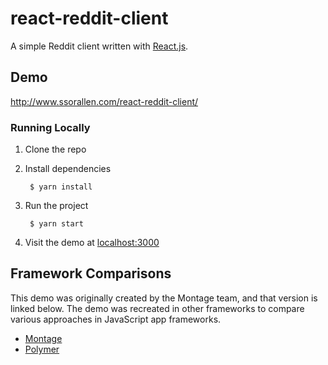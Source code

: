 react-reddit-client
===================

A simple Reddit client written with [React.js](https://facebook.github.io/react/).

## Demo

http://www.ssorallen.com/react-reddit-client/

### Running Locally

1. Clone the repo
2. Install dependencies

        $ yarn install
3. Run the project

        $ yarn start
3. Visit the demo at [localhost:3000](http://localhost:3000)

## Framework Comparisons

This demo was originally created by the Montage team, and that version
is linked below. The demo was recreated in other frameworks to compare
various approaches in JavaScript app frameworks.

* [Montage](http://montagejs.org/docs/tutorial-reddit-client-with-montagejs.html)
* [Polymer](https://github.com/ssorallen/polymer-reddit-client)

